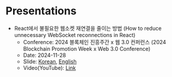 # Presentations

- React에서 불필요한 웹소켓 재연결을 줄이는 방법 (How to reduce unnecessary
  WebSocket reconnections in React)
  - Conference: 2024 블록체인 진흥주간 x 웹 3.0 컨퍼런스 (2024 Blockchain
    Promotion Week x Web 3.0 Conference)
  - Date: 2024-11-28
  - Slide: [Korean](./2024-11-28.pdf), [English](./2024-11-28-en.pdf)
  - Video(YouTube): [Link](https://www.youtube.com/watch?v=KejJgClvVic)
